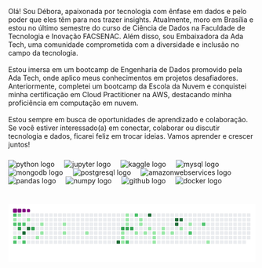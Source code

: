<p align="left">Olá! Sou Débora, apaixonada por tecnologia com ênfase em dados e pelo poder que eles têm para nos trazer insights. Atualmente, moro em Brasília e estou no último semestre do curso de Ciência de Dados na Faculdade de Tecnologia e Inovação FACSENAC. Além disso, sou Embaixadora da Ada Tech, uma comunidade comprometida com a diversidade e inclusão no campo da tecnologia.<br><br>Estou imersa em um bootcamp de Engenharia de Dados promovido pela Ada Tech, onde aplico meus conhecimentos em projetos desafiadores. Anteriormente, completei um bootcamp da Escola da Nuvem e conquistei minha certificação em Cloud Practitioner na AWS, destacando minha proficiência em computação em nuvem.
  <br><br>Estou sempre em busca de oportunidades de aprendizado e colaboração. Se você estiver interessado(a) em conectar, colaborar ou discutir tecnologia e dados, ficarei feliz em trocar ideias. Vamos aprender e crescer juntos!</p>

###

<div align="left">
  <img src="https://cdn.jsdelivr.net/gh/devicons/devicon/icons/python/python-original.svg" height="40" alt="python logo"  />
  <img width="12" />
  <img src="https://cdn.jsdelivr.net/gh/devicons/devicon/icons/jupyter/jupyter-original.svg" height="40" alt="jupyter logo"  />
  <img width="12" />
  <img src="https://cdn.jsdelivr.net/gh/devicons/devicon/icons/kaggle/kaggle-original.svg" height="40" alt="kaggle logo"  />
  <img width="12" />
  <img src="https://cdn.jsdelivr.net/gh/devicons/devicon/icons/mysql/mysql-original.svg" height="40" alt="mysql logo"  />
  <img width="12" />
  <img src="https://cdn.jsdelivr.net/gh/devicons/devicon/icons/mongodb/mongodb-original.svg" height="40" alt="mongodb logo"  />
  <img width="12" />
  <img src="https://cdn.jsdelivr.net/gh/devicons/devicon/icons/postgresql/postgresql-original.svg" height="40" alt="postgresql logo"  />
  <img width="12" />
  <img src="https://skillicons.dev/icons?i=aws" height="40" alt="amazonwebservices logo"  />
  <img width="12" />
  <img src="https://cdn.simpleicons.org/pandas/150458" height="40" alt="pandas logo"  />
  <img width="12" />
  <img src="https://cdn.jsdelivr.net/gh/devicons/devicon/icons/numpy/numpy-original.svg" height="40" alt="numpy logo"  />
  <img width="12" />
  <img src="https://cdn.jsdelivr.net/gh/devicons/devicon/icons/github/github-original.svg" height="40" alt="github logo"  />
  <img width="12" />
  <img src="https://cdn.simpleicons.org/docker/2496ED" height="40" alt="docker logo"  />
  <img width="12" />
  
</div>

###
# ![snake gif](https://github.com/deboratech/deboratech/blob/output/github-contribution-grid-snake.gif)

###


